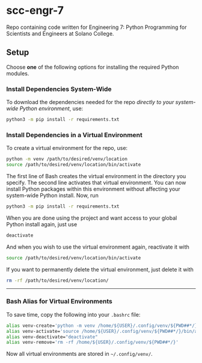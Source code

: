 # scc-engr-7
Repo containing code written for Engineering 7: Python Programming for Scientists and Engineers at Solano College.

## Setup

Choose **one** of the following options for installing the required Python modules.

### Install Dependencies System-Wide

To download the dependencies needed for the repo *directly to your system-wide Python environment*, use:
```bash
python3 -m pip install -r requirements.txt
```

### Install Dependencies in a Virtual Environment

To create a virtual environment for the repo, use:

```bash
python -m venv /path/to/desired/venv/location
source /path/to/desired/venv/location/bin/activate
```

The first line of Bash creates the virtual environment in the directory you specify. The second line activates that virtual environment. You can now install Python packages within this environment without affecting your system-wide Python install. Now, run
```bash
python3 -m pip install -r requirements.txt
```

When you are done using the project and want access to your global Python install again, just use
```bash
deactivate
```

And when you wish to use the virtual environment again, reactivate it with 
```bash
source /path/to/desired/venv/location/bin/activate
```

If you want to permanently delete the virtual environment, just delete it with
```bash
rm -rf /path/to/desired/venv/location/
```

---

### Bash Alias for Virtual Environments

To save time, copy the following into your `.bashrc` file:
```bash
alias venv-create='python -m venv /home/${USER}/.config/venv/${PWD##*/}'
alias venv-activate='source /home/${USER}/.config/venv/${PWD##*/}/bin/activate'
alias venv-deactivate="deactivate"
alias venv-remove='rm -rf /home/${USER}/.config/venv/${PWD##*/}'
```

Now all virtual environments are stored in `~/.config/venv/`.
